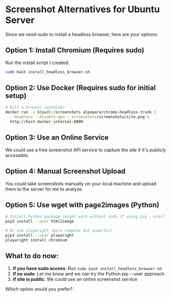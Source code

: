 # Screenshot Alternatives for Ubuntu Server

Since we need sudo to install a headless browser, here are your options:

## Option 1: Install Chromium (Requires sudo)
Run the install script I created:
```bash
sudo bash install_headless_browser.sh
```

## Option 2: Use Docker (Requires sudo for initial setup)
```bash
# Pull a browser container
docker run -v $(pwd):/screenshots alpeware/chrome-headless-trunk \
  --headless --disable-gpu --screenshot=/screenshots/site.png \
  http://host.docker.internal:8000
```

## Option 3: Use an Online Service
We could use a free screenshot API service to capture the site if it's publicly accessible.

## Option 4: Manual Screenshot Upload
You could take screenshots manually on your local machine and upload them to the server for me to analyze.

## Option 5: Use wget with page2images (Python)
```bash
# Install Python package (might work without sudo if using pip --user)
pip3 install --user html2image

# Or use playwright (more complex but powerful)
pip3 install --user playwright
playwright install chromium
```

## What to do now:

1. **If you have sudo access**: Run `sudo bash install_headless_browser.sh`
2. **If no sudo**: Let me know and we can try the Python pip --user approach
3. **If site is public**: We could use an online screenshot service

Which option would you prefer?